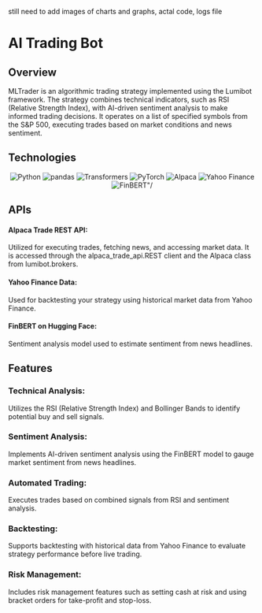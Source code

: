 still need to add images of charts and graphs, actal code, logs file

# AI Trading Bot

## Overview

MLTrader is an algorithmic trading strategy implemented using the Lumibot framework. The strategy combines technical indicators, such as RSI (Relative Strength Index), with AI-driven sentiment analysis to make informed trading decisions. It operates on a list of specified symbols from the S&P 500, executing trades based on market conditions and news sentiment.



## Technologies

  <p align="center">
  <img src="https://img.shields.io/badge/Python-3776AB?style=for-the-badge&logo=python&logoColor=white" alt="Python"/>
  <img src="https://img.shields.io/badge/pandas-150458?style=for-the-badge&logo=pandas&logoColor=white" alt="pandas"/>
  <img src="https://img.shields.io/badge/Transformers-FF5733?style=for-the-badge&logo=transformers&logoColor=white" alt="Transformers"/>
  <img src="https://img.shields.io/badge/PyTorch-EE4C2C?style=for-the-badge&logo=pytorch&logoColor=white" alt="PyTorch"/>
  <img src="https://img.shields.io/badge/Alpaca-000000?style=for-the-badge&logo=alpaca&logoColor=white" alt="Alpaca"/>
  <img src="https://img.shields.io/badge/Yahoo_Finance-720E9E?style=for-the-badge&logo=yahoo&logoColor=white" alt="Yahoo Finance"/>
  <img src="https://img.shields.io/badge/FinBERT-0091EA?style=for-the-badge&logoColor=white" alt = FinBERT"/>
</p> 


## APIs

  #### Alpaca Trade REST API: 
  Utilized for executing trades, fetching news, and accessing market data. It is accessed through the alpaca_trade_api.REST client and the Alpaca class from lumibot.brokers. 

  #### Yahoo Finance Data:
  Used for backtesting your strategy using historical market data from Yahoo Finance.

 #### FinBERT on Hugging Face:
  Sentiment analysis model used to estimate sentiment from news headlines.

## Features

  ### Technical Analysis: 
  Utilizes the RSI (Relative Strength Index) and Bollinger Bands to identify potential buy and sell signals.
  ### Sentiment Analysis: 
  Implements AI-driven sentiment analysis using the FinBERT model to gauge market sentiment from news headlines.
  ### Automated Trading: 
  Executes trades based on combined signals from RSI and sentiment analysis.
  ### Backtesting: 
  Supports backtesting with historical data from Yahoo Finance to evaluate strategy performance before live trading.
  ### Risk Management: 
  Includes risk management features such as setting cash at risk and using bracket orders for take-profit and stop-loss.
